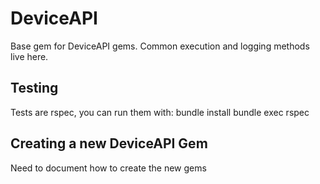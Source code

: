 # DeviceAPI
Base gem for DeviceAPI gems. Common execution and logging methods live here.

## Testing
Tests are rspec, you can run them with:
    bundle install
    bundle exec rspec

## Creating a new DeviceAPI Gem
Need to document how to create the new gems

